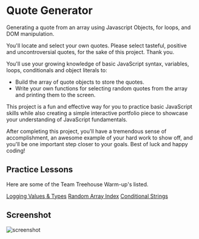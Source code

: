 # Quote Generator

Generating a quote from an array using Javascript Objects, for loops, and DOM manipulation.

You'll locate and select your own quotes. Please select tasteful, positive and uncontroversial quotes, for the sake of this project. Thank you.

You'll use your growing knowledge of basic JavaScript syntax, variables, loops, conditionals and object literals to:

-  Build the array of quote objects to store the quotes.
-  Write your own functions for selecting random quotes from the array and printing them to the screen.

This project is a fun and effective way for you to practice basic JavaScript skills while also creating a simple interactive portfolio piece to showcase your understanding of JavaScript fundamentals.

After completing this project, you'll have a tremendous sense of accomplishment, an awesome example of your hard work to show off, and you'll be one important step closer to your goals. Best of luck and happy coding!


## Practice Lessons

Here are some of the Team Treehouse Warm-up's listed.

[Logging Values & Types](https://teamtreehouse.com/library/fsjs-project-warm-up-logging-values-and-types-2)
[Random Array Index](https://teamtreehouse.com/library/fsjs-project-warm-up-random-array-index)
[Conditional Strings](https://teamtreehouse.com/library/fsjs-project-warm-up-conditional-string)


## Screenshot

![screenshot](https://res.cloudinary.com/codelikeagirl29/image/upload/v1672533810/projects/Random-Quotes_z2renk.png)